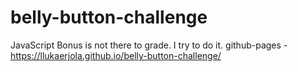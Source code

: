 # belly-button-challenge
JavaScript
Bonus is not there to grade. I try to do it.
github-pages - https://llukaerjola.github.io/belly-button-challenge/
